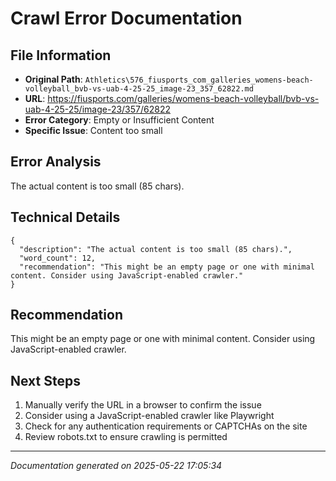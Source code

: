 # Crawl Error Documentation

## File Information
- **Original Path**: `Athletics\576_fiusports_com_galleries_womens-beach-volleyball_bvb-vs-uab-4-25-25_image-23_357_62822.md`
- **URL**: https://fiusports.com/galleries/womens-beach-volleyball/bvb-vs-uab-4-25-25/image-23/357/62822
- **Error Category**: Empty or Insufficient Content
- **Specific Issue**: Content too small

## Error Analysis
The actual content is too small (85 chars).

## Technical Details
```
{
  "description": "The actual content is too small (85 chars).",
  "word_count": 12,
  "recommendation": "This might be an empty page or one with minimal content. Consider using JavaScript-enabled crawler."
}
```

## Recommendation
This might be an empty page or one with minimal content. Consider using JavaScript-enabled crawler.

## Next Steps
1. Manually verify the URL in a browser to confirm the issue
2. Consider using a JavaScript-enabled crawler like Playwright
3. Check for any authentication requirements or CAPTCHAs on the site
4. Review robots.txt to ensure crawling is permitted

---
*Documentation generated on 2025-05-22 17:05:34*

